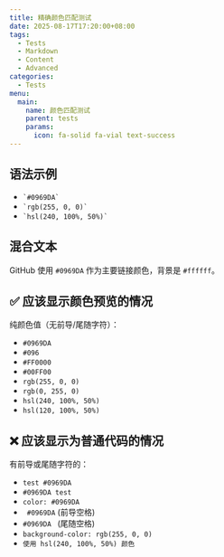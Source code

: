 ```yaml
---
title: 精确颜色匹配测试
date: 2025-08-17T17:20:00+08:00
tags:
  - Tests
  - Markdown
  - Content
  - Advanced
categories:
  - Tests
menu:
  main:
    name: 颜色匹配测试
    parent: tests
    params:
      icon: fa-solid fa-vial text-success
---
```


## 语法示例

- `` `#0969DA` ``
- `` `rgb(255, 0, 0)` ``
- `` `hsl(240, 100%, 50%)` ``

## 混合文本

GitHub 使用 `#0969DA` 作为主要链接颜色，背景是 `#ffffff`。

## ✅ 应该显示颜色预览的情况

纯颜色值（无前导/尾随字符）：

- `#0969DA`
- `#096`
- `#FF0000`
- `#00FF00`
- `rgb(255, 0, 0)`
- `rgb(0, 255, 0)`
- `hsl(240, 100%, 50%)`
- `hsl(120, 100%, 50%)`

## ❌ 应该显示为普通代码的情况

有前导或尾随字符的：

- `test #0969DA`
- `#0969DA test`
- `color: #0969DA`
- ` #0969DA` (前导空格)
- `#0969DA ` (尾随空格)
- `background-color: rgb(255, 0, 0)`
- `使用 hsl(240, 100%, 50%) 颜色`
